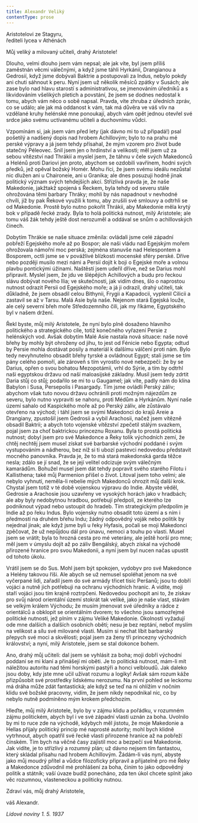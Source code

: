 ```yaml
---
title: Alexandr Veliký
contentType: prose
---
```


Aristotelovi ze Stagyru,  
řediteli lycea v Athénách

Můj veliký a milovaný učiteli, drahý Aristotele!

Dlouho, velmi dlouho jsem vám nepsal; ale jak víte, byl jsem příliš zaměstnán věcmi válečnými, a když jsme táhli Hyrkánií, Drangianou a Gedrosií, když jsme dobývali Baktrie a postupovali za Indus, nebylo pokdy ani chuti sáhnout k peru. Nyní jsem už několik měsíců zpátky v Susách; ale zase bylo nad hlavu starostí s administrativou, se jmenováním úředníků a s likvidováním všelikých pletich a povstání, že jsem se dodnes nedostal k tomu, abych vám něco o sobě napsal. Pravda, víte zhruba z úředních zpráv, co se událo; ale jak má oddanost k vám, tak má důvěra ve váš vliv na vzdělané kruhy helénské mne ponoukají, abych vám opět jednou otevřel své srdce jako svému uctívanému učiteli a duchovnímu vůdci.

Vzpomínám si, jak jsem vám před lety (jak dávno mi to už připadá!) psal pošetilý a nadšený dopis nad hrobem Achillovým; bylo to na prahu mé perské výpravy a já jsem tehdy přísahal, že mým vzorem pro život bude statečný Péleovec. Snil jsem jen o hrdinství a velikosti; měl jsem už za sebou vítězství nad Thrákií a myslel jsem, že táhnu v čele svých Makedonců a Helénů proti Dariovi jen proto, abychom se ozdobili vavřínem, hodni svých předků, jež opěval božský Homér. Mohu říci, že jsem svému ideálu nezůstal nic dlužen ani u Chaironeie, ani u Granika; ale dnes posuzuji hodně jinak politický význam svých tehdejších akcí. Střízlivá pravda je, že naše Makedonie, jakžtakž spojená s Řeckem, byla tehdy od severu stále ohrožována těmi barbary Thráky; mohli by nás napadnout v nevhodné chvíli, jíž by pak Řekové využili k tomu, aby zrušili své smlouvy a odtrhli se od Makedonie. Prostě bylo nutno pokořit Thrákii, aby Makedonie měla krytý bok v případě řecké zrady. Byla to holá politická nutnost, milý Aristotele; ale tomu váš žák tehdy ještě dost nerozuměl a oddával se snům o achillovských činech.

Dobytím Thrákie se naše situace změnila: ovládali jsme celé západní pobřeží Egejského moře až po Bospor; ale naši vládu nad Egejským mořem ohrožovala námořní moc perská; zejména stanuvše nad Helespontem a Bosporem, octli jsme se v povážlivé blízkosti mocenské sféry perské. Dříve nebo později musilo mezi námi a Persií dojít k boji o Egejské moře a volnou plavbu pontickými úžinami. Naštěstí jsem udeřil dříve, než se Darius mohl připravit. Myslel jsem, že jdu ve šlépějích Achillových a budu pro řeckou slávu dobývat nového Ilia; ve skutečnosti, jak vidím dnes, šlo o naprostou nutnost odrazit Persii od Egejského moře; a já ji odrazil, drahý učiteli, tak důkladně, že jsem obsadil celou Bithynii, Frygii a Kapadocii, vyplenil Cilicii a zastavil se až v Tarsu. Malá Asie byla naše. Nejenom stará Egejská louže, ale celý severní břeh moře Středozemního čili, jak my říkáme, Egyptského byl v našem držení.

Řekl byste, můj milý Aristotele, že nyní bylo plně dosaženo hlavního politického a strategického cíle, totiž konečného vyřazení Persie z helénských vod. Avšak dobytím Malé Asie nastala nová situace: naše nové břehy by mohly být ohroženy od jihu, to jest od Fénicie nebo Egypta; odtud by Persie mohla dostávat posily a materiál k dalšímu válčení proti nám. Bylo tedy nevyhnutelno obsadit břehy tyrské a ovládnout Egypt; stali jsme se tím pány celého pomoří, ale zároveň s tím vyrostlo nové nebezpečí: že by se Darius, opřen o svou bohatou Mezopotámii, vrhl do Sýrie, a tím by odtrhl naši egyptskou državu od naší maloasijské základny. Musil jsem tedy zdrtit Daria stůj co stůj; podařilo se mi to u Gaugamel; jak víte, padly nám do klína Babylon i Susa, Persepolis i Pasargady. Tím jsme ovládli Perský záliv; abychom však tuto novou državu ochránili proti možným nájezdům ze severu, bylo nutno vypraviti se nahoru, proti Médům a Hyrkánům. Nyní naše území sahalo od Kaspického moře až po Perský záliv, ale zůstávalo otevřeno na východ; i táhl jsem se svými Makedonci do krajů Areie a Drangiany, zpustošil jsem Gedrosii a vybil Arachosii, načež jsem vítězně obsadil Baktrii; a abych toto vojenské vítězství zpečetil stálým svazkem, pojal jsem za choť baktrickou princeznu Roxanu. Byla to prostá politická nutnost; dobyl jsem pro své Makedonce a Řeky tolik východních zemí, že chtěj nechtěj jsem musel získat své barbarské východní poddané i svým vystupováním a nádherou, bez níž si ti ubozí pastevci nedovedou představit mocného panovníka. Pravda je, že to má stará makedonská garda těžce nesla; zdálo se jí snad, že se její velitel odcizuje svým válečným kamarádům. Bohužel musel jsem dát tehdy popravit svého starého Filotu i Kallisthena; také můj Parmenion přišel o život. Litoval jsem toho velmi; ale nebylo vyhnutí, neměla-li rebelie mých Makedonců ohrozit můj další krok. Chystal jsem totiž v té době vojenskou výpravu do Indie. Abyste věděl, Gedrosie a Arachosie jsou uzavřeny ve vysokých horách jako v hradbách; ale aby byly nedobytnou hradbou, potřebují předpolí, ze kterého lze podniknout výpad nebo ustoupit do hradeb. Tím strategickým předpolím je Indie až po řeku Indus. Bylo vojensky nutno obsadit toto území a s ním i předmostí na druhém břehu Indu; žádný odpovědný voják nebo politik by nejednal jinak; ale když jsme byli u řeky Hyfasis, počali se moji Makedonci zpěčovat, že už nepůjdou dál pro únavu, nemoci a touhu po vlasti. Musel jsem se vrátit; byla to hrozná cesta pro mé veterány, ale ještě horší pro mne; měl jsem v úmyslu dojít až po záliv Bengálský, abych získal na východě přirozené hranice pro svou Makedonii, a nyní jsem byl nucen načas upustit od tohoto úkolu.

Vrátil jsem se do Sus. Mohl jsem být spokojen, vydobyv pro své Makedonce a Helény takovou říši. Ale abych se už nemusel spoléhat jenom na své vyčerpané lidi, zařadil jsem do své armády třicet tisíc Peršanů; jsou to dobří vojáci a nutně jich potřebuji na ochranu východních hranic. A vidíte, moji staří vojáci jsou tím krajně roztrpčeni. Nedovedou pochopit ani to, že získav pro svůj národ orientální území stokrát tak veliké, jako je naše vlast, stávám se velkým králem Východu; že musím jmenovat své úředníky a rádce z orientálců a obklopit se orientálním dvorem; to všechno jsou samozřejmé politické nutnosti, jež plním v zájmu Veliké Makedonie. Okolnosti vyžadují ode mne dalších a dalších osobních obětí; nesu je bez reptání, neboť myslím na velikost a sílu své milované vlasti. Musím si nechat líbit barbarský přepych své moci a skvělosti; pojal jsem za ženy tři princezny východních království; a nyní, milý Aristotele, jsem se stal dokonce bohem.

Ano, drahý můj učiteli: dal jsem se vyhlásit za boha; moji dobří východní poddaní se mi klaní a přinášejí mi oběti. Je to politická nutnost, mám-li mít náležitou autoritu nad těmi horskými pastýři a honci velbloudů. Jak daleko jsou doby, kdy jste mne učil užívat rozumu a logiky! Avšak sám rozum káže přizpůsobit své prostředky lidskému nerozumu. Na první pohled se leckomu má dráha může zdát fantastická; ale když se teď na ni ohlížím v nočním klidu své božské pracovny, vidím, že jsem nikdy nepodnikal nic, co by nebylo nutně podmíněno mým krokem předchozím.

Hleďte, můj milý Aristotele, bylo by v zájmu klidu a pořádku, v rozumném zájmu politickém, abych byl i ve své západní vlasti uznán za boha. Uvolnilo by mi to ruce zde na východě, kdybych měl jistotu, že moje Makedonie a Hellas přijaly politický princip mé naprosté autority; mohl bych klidně vytrhnout, abych opatřil své řecké vlasti přirozené hranice až na pobřeží čínském. Tím bych na věčné časy zajistil moc a bezpečí své Makedonie. Jak vidíte, je to střízlivý a rozumný plán; už dávno nejsem tím fantastou, který skládal přísahu nad hrobem Achillovým. Žádám-li vás nyní, abyste jako můj moudrý přítel a vůdce filozoficky připravil a přijatelně pro mé Řeky a Makedonce zdůvodnil mé prohlášení za boha, činím to jako odpovědný politik a státník; vaší úvaze budiž ponecháno, zda ten úkol chcete splnit jako věc rozumnou, vlasteneckou a politicky nutnou.

Zdraví vás, můj drahý Aristotele,

váš Alexandr.

_Lidové noviny 1. 5. 1937_
